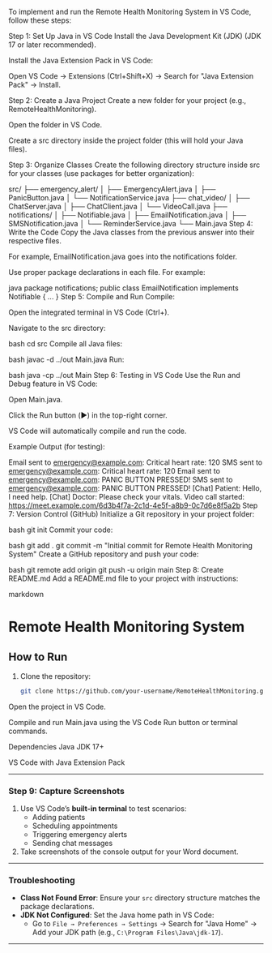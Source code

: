 To implement and run the Remote Health Monitoring System in VS Code, follow these steps:

Step 1: Set Up Java in VS Code
Install the Java Development Kit (JDK) (JDK 17 or later recommended).

Install the Java Extension Pack in VS Code:

Open VS Code → Extensions (Ctrl+Shift+X) → Search for "Java Extension Pack" → Install.

Step 2: Create a Java Project
Create a new folder for your project (e.g., RemoteHealthMonitoring).

Open the folder in VS Code.

Create a src directory inside the project folder (this will hold your Java files).

Step 3: Organize Classes
Create the following directory structure inside src for your classes (use packages for better organization):

src/
├── emergency_alert/
│   ├── EmergencyAlert.java
│   ├── PanicButton.java
│   └── NotificationService.java
├── chat_video/
│   ├── ChatServer.java
│   ├── ChatClient.java
│   └── VideoCall.java
├── notifications/
│   ├── Notifiable.java
│   ├── EmailNotification.java
│   ├── SMSNotification.java
│   └── ReminderService.java
└── Main.java
Step 4: Write the Code
Copy the Java classes from the previous answer into their respective files.

For example, EmailNotification.java goes into the notifications folder.

Use proper package declarations in each file. For example:

java
package notifications;
public class EmailNotification implements Notifiable { ... }
Step 5: Compile and Run
Compile:

Open the integrated terminal in VS Code (Ctrl+).

Navigate to the src directory:

bash
cd src
Compile all Java files:

bash
javac -d ../out Main.java
Run:

bash
java -cp ../out Main
Step 6: Testing in VS Code
Use the Run and Debug feature in VS Code:

Open Main.java.

Click the Run button (▶️) in the top-right corner.

VS Code will automatically compile and run the code.

Example Output (for testing):

Email sent to emergency@example.com: Critical heart rate: 120
SMS sent to emergency@example.com: Critical heart rate: 120
Email sent to emergency@example.com: PANIC BUTTON PRESSED!
SMS sent to emergency@example.com: PANIC BUTTON PRESSED!
[Chat] Patient: Hello, I need help.
[Chat] Doctor: Please check your vitals.
Video call started: https://meet.example.com/6d3b4f7a-2c1d-4e5f-a8b9-0c7d6e8f5a2b
Step 7: Version Control (GitHub)
Initialize a Git repository in your project folder:

bash
git init
Commit your code:

bash
git add .
git commit -m "Initial commit for Remote Health Monitoring System"
Create a GitHub repository and push your code:

bash
git remote add origin <your-github-repo-url>
git push -u origin main
Step 8: Create README.md
Add a README.md file to your project with instructions:

markdown
# Remote Health Monitoring System

## How to Run
1. Clone the repository:
   ```bash
   git clone https://github.com/your-username/RemoteHealthMonitoring.git
Open the project in VS Code.

Compile and run Main.java using the VS Code Run button or terminal commands.

Dependencies
Java JDK 17+

VS Code with Java Extension Pack


---

### **Step 9: Capture Screenshots**
1. Use VS Code’s **built-in terminal** to test scenarios:
   - Adding patients
   - Scheduling appointments
   - Triggering emergency alerts
   - Sending chat messages
2. Take screenshots of the console output for your Word document.

---

### **Troubleshooting**
- **Class Not Found Error**: Ensure your `src` directory structure matches the package declarations.
- **JDK Not Configured**: Set the Java home path in VS Code:
  - Go to `File → Preferences → Settings` → Search for "Java Home" → Add your JDK path (e.g., `C:\Program Files\Java\jdk-17`).

--- 
